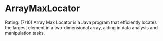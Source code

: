 # ArrayMaxLocator
Rating: (7/10) Array Max Locator is a Java program that efficiently locates the largest element in a two-dimensional array, aiding in data analysis and manipulation tasks.
